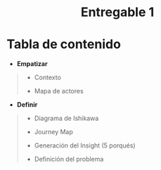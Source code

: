 # <p align="center"> Entregable 1 </p>
# Tabla de contenido
* **Empatizar**
> * Contexto
> 
> * Mapa de actores
> 
* **Definir**
> * Diagrama de Ishikawa
> 
> * Journey Map
> 
> * Generación del Insight (5 porqués)
>
> * Definición del problema
> 
